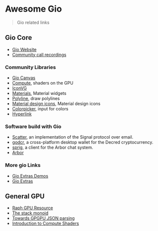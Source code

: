 # Awesome Gio
> Gio related links

## Gio Core
* [Gio Website](https://gioui.org/)
* [Community call recordings](https://www.youtube.com/channel/UCzuKUnKK5gAFJKNyA1imIHw)

### Community Libraries

* [Gio Canvas](https://github.com/ajstarks/giocanvas)
* [Compute](https://github.com/vron/compute), shaders on the GPU
* [IconVG](https://github.com/reactivego/ivg)
* [Materials](https://git.sr.ht/~whereswaldon/materials), Material widgets
* [Polyline](https://github.com/wrnrlr/polyline), draw polylines
* [Material design icons](golang.org/x/exp/shiny/materialdesign/icons), Material design icons
* [Colorpicker](https://git.sr.ht/~whereswaldon/colorpicker), input for colors
* [Hyperlink](https://github.com/inkeliz/giohyperlink)

### Software build with Gio

* [Scatter](https://scatter.im/), an implementation of the Signal protocol over email.
* [godcr](https://github.com/planetdecred/godcr), a cross-platform desktop wallet for the Decred cryptocurrency.
* [sprig](https://git.sr.ht/~whereswaldon/sprig), a client for the Arbor chat system.
* [Arbor](https://arbor.chat)

### More gio Links

* [Gio Extras Demos](https://whereswaldon.github.io/gio-extras-index/)
* [Gio Extras](https://sr.ht/~whereswaldon/gio-extras/)

## General GPU
* [Raph GPU Resource](https://raphlinus.github.io/gpu/2020/02/12/gpu-resources.html)
* [The stack monoid](https://raphlinus.github.io/gpu/2020/09/05/stack-monoid.html)
* [Towards GPGPU JSON parsing](https://raphlinus.github.io/personal/2018/05/10/toward-gpu-json-parsing.html)
* [Introduction to Compute Shaders](https://www.youtube.com/watch?v=V-yqiLyU27U)
